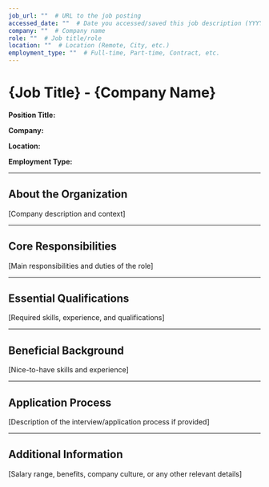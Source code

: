 ```yaml
---
job_url: ""  # URL to the job posting
accessed_date: ""  # Date you accessed/saved this job description (YYYY-MM-DD)
company: ""  # Company name
role: ""  # Job title/role
location: ""  # Location (Remote, City, etc.)
employment_type: ""  # Full-time, Part-time, Contract, etc.
---
```


# {Job Title} - {Company Name}

**Position Title:**

**Company:**

**Location:**

**Employment Type:**

---

## About the Organization

[Company description and context]

---

## Core Responsibilities

[Main responsibilities and duties of the role]

---

## Essential Qualifications

[Required skills, experience, and qualifications]

---

## Beneficial Background

[Nice-to-have skills and experience]

---

## Application Process

[Description of the interview/application process if provided]

---

## Additional Information

[Salary range, benefits, company culture, or any other relevant details]
